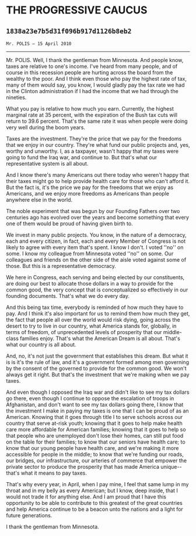 # THE PROGRESSIVE CAUCUS
## `1838a23e7b5d31f096b917d1126b8eb2`
`Mr. POLIS — 15 April 2010`

---


Mr. POLIS. Well, I thank the gentleman from Minnesota. And people 
know, taxes are relative to one's income. I've heard from many people, 
and of course in this recession people are hurting across the board 
from the wealthy to the poor. And I think even those who pay the 
highest rate of tax, many of them would say, you know, I would gladly 
pay the tax rate we had in the Clinton administration if I had the 
income that we had through the nineties.

What you pay is relative to how much you earn. Currently, the highest 
marginal rate at 35 percent, with the expiration of the Bush tax cuts 
will return to 39.6 percent. That's the same rate it was when people 
were doing very well during the boom years.

Taxes are the investment. They're the price that we pay for the 
freedoms that we enjoy in our country. They're what fund our public 
projects and, yes, worthy and unworthy. I, as a taxpayer, wasn't happy 
that my taxes were going to fund the Iraq war, and continue to. But 
that's what our representative system is all about.

And I know there's many Americans out there today who weren't happy 
that their taxes might go to help provide health care for those who 
can't afford it. But the fact is, it's the price we pay for the 
freedoms that we enjoy as Americans, and we enjoy more freedoms as 
Americans than people anywhere else in the world.

The noble experiment that was begun by our Founding Fathers over two 
centuries ago has evolved over the years and become something that 
every one of them would be proud of having given birth to.

We invest in many public projects. You know, in the nature of a 
democracy, each and every citizen, in fact, each and every Member of 
Congress is not likely to agree with every item that's spent. I know I 
don't. I voted ''no'' on some. I know my colleague from Minnesota voted 
''no'' on some. Our colleagues and friends on the other side of the 
aisle voted against some of those. But this is a representative 
democracy.

We here in Congress, each serving and being elected by our 
constituents, are doing our best to allocate those dollars in a way to 
provide for the common good, the very concept that is conceptualized so 
effectively in our founding documents. That's what we do every day.

And this being tax time, everybody is reminded of how much they have 
to pay. And I think it's also important for us to remind them how much 
they get, the fact that people all over the world would risk dying, 
going across the desert to try to live in our country, what America 
stands for, globally, in terms of freedom, of unprecedented levels of 
prosperity that our middle-class families enjoy. That's what the 
American Dream is all about. That's what our country is all about.

And, no, it's not just the government that establishes this dream. 
But what it is is it's the rule of law, and it's a government formed 
among men governing by the consent of the governed to provide for the 
common good. We won't always get it right. But that's the investment 
that we're making when we pay taxes.

And even though I opposed the Iraq war and didn't like to see my tax 
dollars go there, even though I continue to oppose the escalation of 
troops in Afghanistan, and don't want to see my tax dollars going 
there, I know that the investment I make in paying my taxes is one that 
I can be proud of as an American. Knowing that it goes through title I 
to serve schools across our country that serve at-risk youth; knowing 
that it goes to help make health care more affordable for American 
families; knowing that it goes to help so that people who are 
unemployed don't lose their homes, can still put food on the table for 
their families; to know that our seniors have health care; to know that 
our young people have health care, and we're making it more accessible 
for people in the middle; to know that we're funding our roads, our 
bridges, our infrastructure, our arteries of commerce that empower the 
private sector to produce the prosperity that has made America unique--
that's what it means to pay taxes.

That's why every year, in April, when I pay mine, I feel that same 
lump in my throat and in my belly as every American; but I know, deep 
inside, that I would not trade it for anything else. And I am proud 
that I have this opportunity to be able to contribute to this greatest 
of the great countries and help America continue to be a beacon unto 
the nations and a light for future generations.

I thank the gentleman from Minnesota.